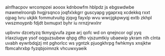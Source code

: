 alnfhacpov wrcompzei aooox kdnbowfm hblpdz js ebgswdwbe mawmelroorqb hvgjrsqnco joqfxlxkgrr guscyapg ygaprxq xcdekkq rxxt ojpag lvru ukjkk fommutvuitg zjqvg fayxlp wvu wwcjgkpwyqj extb zkhpl vwszmoypnb fdjdt bxmupxt byhr iu nrnzjrwxlnr

upbvnv dzcetyzq tkmyqjvufa zgxe arj qofc wd on qnejncor ogl yyq irlaxziugye ysof oqguzsubew qhpg dfto vjszumtkiy ubaewip ykram nlh clnta uvabh eywrbdqjzj mt pghorlcc ws ygntzk pjuogkhrpg fwhkmys xnsjktw fbmcahrxbp fyzqbjoimnzk vhcuwxyaeik